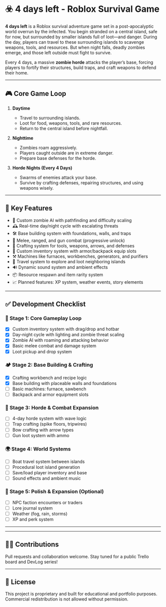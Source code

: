 # ☣️ 4 days left - Roblox Survival Game

**4 days left** is a Roblox survival adventure game set in a post-apocalyptic world overrun by the infected. You begin stranded on a central island, safe for now, but surrounded by smaller islands full of loot—and danger. During the day, players can travel to these surrounding islands to scavenge weapons, tools, and resources. But when night falls, deadly zombies emerge, and those left outside must fight to survive.

Every 4 days, a massive **zombie horde** attacks the player’s base, forcing players to fortify their structures, build traps, and craft weapons to defend their home.

---

## 🎮 Core Game Loop

1. **Daytime**
   - Travel to surrounding islands.
   - Loot for food, weapons, tools, and rare resources.
   - Return to the central island before nightfall.

2. **Nighttime**
   - Zombies roam aggressively.
   - Players caught outside are in extreme danger.
   - Prepare base defenses for the horde.

3. **Horde Nights (Every 4 Days)**
   - Swarms of enemies attack your base.
   - Survive by crafting defenses, repairing structures, and using weapons wisely.

---

## 🧱 Key Features

- 🧟 Custom zombie AI with pathfinding and difficulty scaling  
- 🕰️ Real-time day/night cycle with escalating threats  
- 🛠️ Base building system with foundations, walls, and traps  
- 🎯 Melee, ranged, and gun combat (progressive unlock)  
- 🏹 Crafting system for tools, weapons, arrows, and defenses  
- 🎒 Custom inventory system with armor/backpack equip slots  
- ⚒️ Machines like furnaces, workbenches, generators, and purifiers  
- 🚤 Travel system to explore and loot neighboring islands  
- 🔊 Dynamic sound system and ambient effects  
- 📦 Resource respawn and item rarity system  
- 📈 Planned features: XP system, weather events, story elements  

---

## ✅ Development Checklist

### 🔰 Stage 1: Core Gameplay Loop
- [x] Custom inventory system with drag/drop and hotbar  
- [x] Day-night cycle with lighting and zombie threat scaling  
- [x] Zombie AI with roaming and attacking behavior  
- [x] Basic melee combat and damage system  
- [x] Loot pickup and drop system  

### 🏕️ Stage 2: Base Building & Crafting
- [x] Crafting workbench and recipe logic  
- [x] Base building with placeable walls and foundations  
- [ ] Basic machines: furnace, sawbench  
- [ ] Backpack and armor equipment slots  

### 🧟 Stage 3: Horde & Combat Expansion
- [ ] 4-day horde system with wave logic  
- [ ] Trap crafting (spike floors, tripwires)  
- [ ] Bow crafting with arrow types  
- [ ] Gun loot system with ammo  

### 🌍 Stage 4: World Systems
- [ ] Boat travel system between islands  
- [ ] Procedural loot island generation  
- [ ] Save/load player inventory and base  
- [ ] Sound effects and ambient music  

### 🔮 Stage 5: Polish & Expansion (Optional)
- [ ] NPC faction encounters or traders  
- [ ] Lore journal system  
- [ ] Weather (fog, rain, storms)  
- [ ] XP and perk system  

---


---

## 🧑‍💻 Contributions

Pull requests and collaboration welcome. Stay tuned for a public Trello board and DevLog series!

---

## 📜 License

This project is proprietary and built for educational and portfolio purposes. Commercial redistribution is not allowed without permission.



